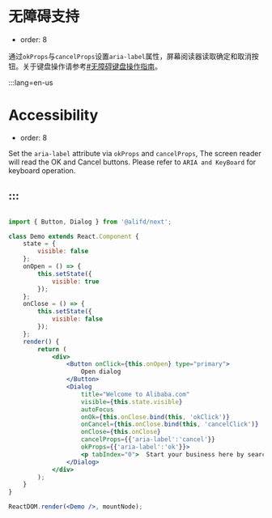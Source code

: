 # 无障碍支持

- order: 8

通过`okProps`与`cancelProps`设置`aria-label`属性，屏幕阅读器读取确定和取消按钮。关于键盘操作请参考[#无障碍键盘操作指南](#无障碍键盘操作指南)。

:::lang=en-us
# Accessibility

- order: 8

Set the `aria-label` attribute via `okProps` and `cancelProps`, The screen reader will read the OK and Cancel buttons. Please refer to `ARIA and KeyBoard` for keyboard operation.

:::
---

````jsx

import { Button, Dialog } from '@alifd/next';

class Demo extends React.Component {
    state = {
        visible: false
    };
    onOpen = () => {
        this.setState({
            visible: true
        });
    };
    onClose = () => {
        this.setState({
            visible: false
        });
    };
    render() {
        return (
            <div>
                <Button onClick={this.onOpen} type="primary">
                    Open dialog
                </Button>
                <Dialog
                    title="Welcome to Alibaba.com"
                    visible={this.state.visible}
                    autoFocus
                    onOk={this.onClose.bind(this, 'okClick')}
                    onCancel={this.onClose.bind(this, 'cancelClick')}
                    onClose={this.onClose}
                    cancelProps={{'aria-label':'cancel'}}
                    okProps={{'aria-label':'ok'}}>
                    <p tabIndex="0">  Start your business here by searching a popular product</p>
                </Dialog>
            </div>
        );
    }
}

ReactDOM.render(<Demo />, mountNode);

````
